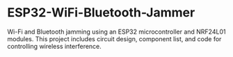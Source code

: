 # ESP32-WiFi-Bluetooth-Jammer
Wi-Fi and Bluetooth jamming using an ESP32 microcontroller and NRF24L01 modules. This project includes circuit design, component list, and code for controlling wireless interference.
